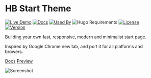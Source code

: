 # HB Start Theme

[![Live Demo](https://img.shields.io/badge/demo-green?style=flat-square)](https://start.hbstack.dev/)
[![Docs](https://img.shields.io/badge/docs-blue?style=flat-square)](https://hbstack.dev/en/themes/start/)
[![Used By](https://img.shields.io/badge/dynamic/json?color=success&label=used+by&query=repositories_humanize&logo=hugo&style=flat-square&url=https://api.razonyang.com/v1/github/dependents/hbstack/theme-start)](https://github.com/hbstack/theme-start/network/dependents)
![Hugo Requirements](https://img.shields.io/badge/dynamic/json?color=important&label=requirements&query=requirements&logo=hugo&style=flat-square&url=https://api.razonyang.com/v1/hugo/modules/github.com/hbstack/theme-start)
[![License](https://img.shields.io/github/license/hbstack/theme-start?style=flat-square)](https://github.com/hbstack/theme-start/blob/main/LICENSE)
[![Version](https://img.shields.io/github/v/tag/hbstack/theme-start?label=version&style=flat-square)](https://github.com/hbstack/theme-start/tags)

Building your own fast, responsive, modern and minimalist start page.

Inspired by Google Chrome new tab, and port it for all platforms and browers.

[Docs](https://hbstack.dev/en/themes/start/) [Preview](https://start.hbstack.dev/)

![Screenshot](https://raw.githubusercontent.com/hbstack/theme-start/main/images/screenshot.png)
